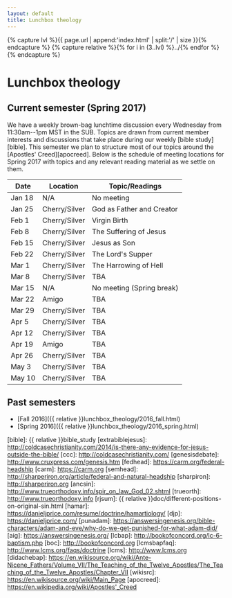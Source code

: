 ```yaml
---
layout: default
title: Lunchbox theology
---
```


{% capture lvl %}{{ page.url | append:'index.html' | split:'/' | size }}{% endcapture %}
{% capture relative %}{% for i in (3..lvl) %}../{% endfor %}{% endcapture %}

Lunchbox theology
=================

Current semester (Spring 2017)
------------------------------

We have a weekly brown-bag lunchtime discussion every Wednesday from
11:30am--1pm MST in the SUB. Topics are drawn from current member interests
and discussions that take place during our weekly [bible study][bible]. This
semester we plan to structure most of our topics around the
[Apostles' Creed][apocreed]. Below is the schedule of meeting locations for
Spring 2017 with topics and any relevant reading material as we settle on them.

| Date        | Location       | Topic/Readings                           |
| ----------- | -------------- | ---------------------------------------- |
| Jan&nbsp;18 | N/A            | No meeting                               |
| Jan&nbsp;25 | Cherry/Silver  | God as Father and Creator                |
| Feb&nbsp;1  | Cherry/Silver  | Virgin Birth                             |
| Feb&nbsp;8  | Cherry/Silver  | The Suffering of Jesus                   |
| Feb&nbsp;15 | Cherry/Silver  | Jesus as Son                             |
| Feb&nbsp;22 | Cherry/Silver  | The Lord's Supper                        |
| Mar&nbsp;1  | Cherry/Silver  | The Harrowing of Hell                    |
| Mar&nbsp;8  | Cherry/Silver  | TBA                                      |
| Mar&nbsp;15 | N/A            | No meeting (Spring break)                |
| Mar&nbsp;22 | Amigo          | TBA                                      |
| Mar&nbsp;29 | Cherry/Silver  | TBA                                      |
| Apr&nbsp;5  | Cherry/Silver  | TBA                                      |
| Apr&nbsp;12 | Cherry/Silver  | TBA                                      |
| Apr&nbsp;19 | Amigo          | TBA                                      |
| Apr&nbsp;26 | Cherry/Silver  | TBA                                      |
| May&nbsp;3  | Cherry/Silver  | TBA                                      |
| May&nbsp;10 | Cherry/Silver  | TBA                                      |

Past semesters
--------------

* [Fall 2016]({{ relative }}lunchbox_theology/2016_fall.html)
* [Spring 2016]({{ relative }}lunchbox_theology/2016_spring.html)

[bible]: {{ relative }}bible_study
[extrabiblejesus]: http://coldcasechristianity.com/2014/is-there-any-evidence-for-jesus-outside-the-bible/
[ccc]: http://coldcasechristianity.com/
[genesisdebate]: http://www.cruxpress.com/genesis.htm
[fedhead]: https://carm.org/federal-headship
[carm]: https://carm.org
[semhead]: http://sharperiron.org/article/federal-and-natural-headship
[sharpiron]: http://sharperiron.org
[ancsin]: http://www.trueorthodoxy.info/spir_on_law_God_02.shtml
[trueorth]: http://www.trueorthodoxy.info
[rjsum]: {{ relative }}doc/different-positions-on-original-sin.html
[hamar]: https://danieljprice.com/resume/doctrine/hamartiology/
[djp]: https://danieljprice.com/
[punadam]: https://answersingenesis.org/bible-characters/adam-and-eve/why-do-we-get-punished-for-what-adam-did/
[aig]: https://answersingenesis.org/
[lcbap]: http://bookofconcord.org/lc-6-baptism.php
[boc]: http://bookofconcord.org
[lcmsbapfaq]: http://www.lcms.org/faqs/doctrine
[lcms]: http://www.lcms.org
[didachebap]: https://en.wikisource.org/wiki/Ante-Nicene_Fathers/Volume_VII/The_Teaching_of_the_Twelve_Apostles/The_Teaching_of_the_Twelve_Apostles/Chapter_VII
[wikisrc]: https://en.wikisource.org/wiki/Main_Page
[apocreed]: https://en.wikipedia.org/wiki/Apostles'_Creed

